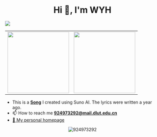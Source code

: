 <h1 align="center">Hi 👋, I'm WYH</h1>

![](http://github-profile-summary-cards.vercel.app/api/cards/profile-details?username=924973292&theme=default)

<table>
  <tr>
    <td><img src="https://github-readme-stats.vercel.app/api?username=924973292&show_icons=true&icon_color=CE1D2D&text_color=718096" border=0 style="width: 200px; height: 200px;"></td>
    <td><img src="https://github-readme-stats.vercel.app/api/top-langs/?username=924973292&layout=compact" border=0 style="width: 200px; height: 200px;"></td>
  </tr>
</table>




- This is a [**Song**](<https://app.suno.ai/song/a7e6c2d9-0479-4fa7-ad26-5410de3f06e5>) I created using Suno AI. The lyrics were written a year ago.
- 📫 How to reach me **924973292@mail.dlut.edu.cn**    
- <a href="https://924973292.github.io/">:boy: My personal homepage</a> 
<p align="center"><img src="https://komarev.com/ghpvc/?username=924973292" alt="924973292" /></p>
